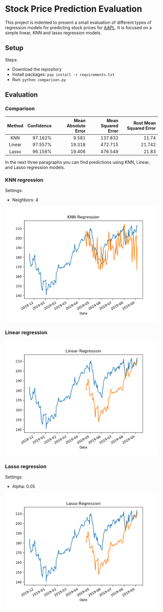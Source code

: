 # Stock Price Prediction Evaluation

This project is indented to present a small evaluation of different types of regression models for predicting stock prices for [AAPL](https://finance.yahoo.com/quote/AAPL/history?p=AAPL). It is focused on a simple linear, KNN and lasso regression models.

## Setup

Steps:

- Download the repository
- Install packages: `pip install -r requirements.txt`
- Run: `python comparison.py`

## Evaluation


### Comparison

| Method | Confidence | Mean Absolute Error | Mean Squared Error | Root Mean Squared Error |
| :---: | ---: | ---: | ---: | ---: |
| KNN    | 97.162% | 9.581 | 137.833 | 11.74 |
| Linear | 97.557% | 19.318 | 472.715 | 21.742 |
| Lasso  | 96.156% | 19.406 | 476.549 | 21.83 |

In the next three paragraphs you can find predictions using KNN, Linear, and Lasso regression models.

### KNN regression

Settings:
- Neighbors: 4

![knn-regresssion](./assets/KNN%20regression.png)

### Linear regression

![linear-regresssion](./assets/Linear%20Regression.png)

### Lasso regression

Settings:
- Alpha: 0.05

![lasso-regression](./assets/Lasso%20regression.png)

